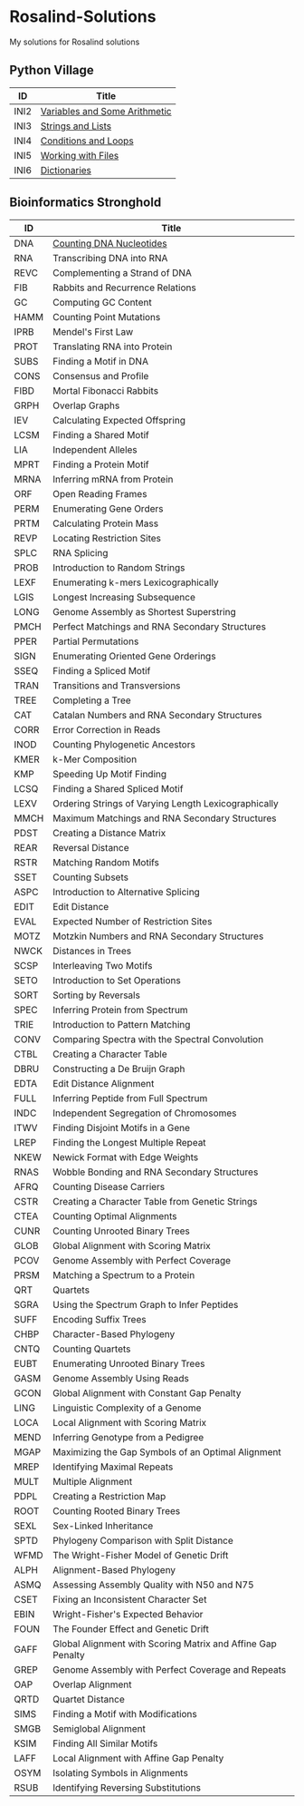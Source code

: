 # Rosalind-Solutions
My solutions for Rosalind solutions

## Python Village

| ID   | Title                         |
|------|-------------------------------|
| INI2 | [Variables and Some Arithmetic](https://github.com/AshWinShaRma37/Rosalind-Solutions/blob/f372132023f05d51f59136b5f1e1ac2a6efcef40/Python%20Village/Variables%20and%20Some%20Arithmetic/README.md) |
| INI3 | [Strings and Lists](https://github.com/AshWinShaRma37/Rosalind-Solutions/blob/f372132023f05d51f59136b5f1e1ac2a6efcef40/Python%20Village/Strings%20and%20Lists/README.md)             |
| INI4 | [Conditions and Loops](https://github.com/AshWinShaRma37/Rosalind-Solutions/blob/f372132023f05d51f59136b5f1e1ac2a6efcef40/Python%20Village/Conditions%20and%20Loops/README.md)         |
| INI5 | [Working with Files](https://github.com/AshWinShaRma37/Rosalind-Solutions/blob/f372132023f05d51f59136b5f1e1ac2a6efcef40/Python%20Village/Working%20with%20Files/README.md)|
| INI6 | [Dictionaries](https://github.com/AshWinShaRma37/Rosalind-Solutions/blob/f372132023f05d51f59136b5f1e1ac2a6efcef40/Python%20Village/Dictionaries/README.md)|

## Bioinformatics Stronghold

| ID   | Title                                                       |
|------|-------------------------------------------------------------|
| DNA  | [Counting DNA Nucleotides](https://github.com/AshWinShaRma37/Rosalind-Solutions/blob/f372132023f05d51f59136b5f1e1ac2a6efcef40/Bioinformatics%20Stronghold/Counting%20DNA%20Nucleotides/README.md)                                    |
| RNA  | Transcribing DNA into RNA                                   |
| REVC | Complementing a Strand of DNA                               |
| FIB  | Rabbits and Recurrence Relations                            |
| GC   | Computing GC Content                                        |
| HAMM | Counting Point Mutations                                    |
| IPRB | Mendel's First Law                                          |
| PROT | Translating RNA into Protein                                |
| SUBS | Finding a Motif in DNA                                      |
| CONS | Consensus and Profile                                       |
| FIBD | Mortal Fibonacci Rabbits                                    |
| GRPH | Overlap Graphs                                              |
| IEV  | Calculating Expected Offspring                              |
| LCSM | Finding a Shared Motif                                      |
| LIA  | Independent Alleles                                         |
| MPRT | Finding a Protein Motif                                     |
| MRNA | Inferring mRNA from Protein                                 |
| ORF  | Open Reading Frames                                         |
| PERM | Enumerating Gene Orders                                     |
| PRTM | Calculating Protein Mass                                    |
| REVP | Locating Restriction Sites                                  |
| SPLC | RNA Splicing                                                |
| PROB | Introduction to Random Strings                              |
| LEXF | Enumerating k-mers Lexicographically                        |
| LGIS | Longest Increasing Subsequence                              |
| LONG | Genome Assembly as Shortest Superstring                     |
| PMCH | Perfect Matchings and RNA Secondary Structures              |
| PPER | Partial Permutations                                        |
| SIGN | Enumerating Oriented Gene Orderings                         |
| SSEQ | Finding a Spliced Motif                                     |
| TRAN | Transitions and Transversions                               |
| TREE | Completing a Tree                                           |
| CAT  | Catalan Numbers and RNA Secondary Structures                |
| CORR | Error Correction in Reads                                   |
| INOD | Counting Phylogenetic Ancestors                             |
| KMER | k-Mer Composition                                           |
| KMP  | Speeding Up Motif Finding                                   |
| LCSQ | Finding a Shared Spliced Motif                              |
| LEXV | Ordering Strings of Varying Length Lexicographically        |
| MMCH | Maximum Matchings and RNA Secondary Structures              |
| PDST | Creating a Distance Matrix                                  |
| REAR | Reversal Distance                                           |
| RSTR | Matching Random Motifs                                      |
| SSET | Counting Subsets                                            |
| ASPC | Introduction to Alternative Splicing                        |
| EDIT | Edit Distance                                               |
| EVAL | Expected Number of Restriction Sites                        |
| MOTZ | Motzkin Numbers and RNA Secondary Structures                |
| NWCK | Distances in Trees                                          |
| SCSP | Interleaving Two Motifs                                     |
| SETO | Introduction to Set Operations                              |
| SORT | Sorting by Reversals                                        |
| SPEC | Inferring Protein from Spectrum                             |
| TRIE | Introduction to Pattern Matching                            |
| CONV | Comparing Spectra with the Spectral Convolution             |
| CTBL | Creating a Character Table                                  |
| DBRU | Constructing a De Bruijn Graph                              |
| EDTA | Edit Distance Alignment                                     |
| FULL | Inferring Peptide from Full Spectrum                        |
| INDC | Independent Segregation of Chromosomes                      |
| ITWV | Finding Disjoint Motifs in a Gene                           |
| LREP | Finding the Longest Multiple Repeat                         |
| NKEW | Newick Format with Edge Weights                             |
| RNAS | Wobble Bonding and RNA Secondary Structures                 |
| AFRQ | Counting Disease Carriers                                   |
| CSTR | Creating a Character Table from Genetic Strings             |
| CTEA | Counting Optimal Alignments                                 |
| CUNR | Counting Unrooted Binary Trees                              |
| GLOB | Global Alignment with Scoring Matrix                        |
| PCOV | Genome Assembly with Perfect Coverage                       |
| PRSM | Matching a Spectrum to a Protein                            |
| QRT  | Quartets                                                    |
| SGRA | Using the Spectrum Graph to Infer Peptides                  |
| SUFF | Encoding Suffix Trees                                       |
| CHBP | Character-Based Phylogeny                                   |
| CNTQ | Counting Quartets                                           |
| EUBT | Enumerating Unrooted Binary Trees                           |
| GASM | Genome Assembly Using Reads                                 |
| GCON | Global Alignment with Constant Gap Penalty                  |
| LING | Linguistic Complexity of a Genome                           |
| LOCA | Local Alignment with Scoring Matrix                         |
| MEND | Inferring Genotype from a Pedigree                          |
| MGAP | Maximizing the Gap Symbols of an Optimal Alignment          |
| MREP | Identifying Maximal Repeats                                 |
| MULT | Multiple Alignment                                          |
| PDPL | Creating a Restriction Map                                  |
| ROOT | Counting Rooted Binary Trees                                |
| SEXL | Sex-Linked Inheritance                                      |
| SPTD | Phylogeny Comparison with Split Distance                    |
| WFMD | The Wright-Fisher Model of Genetic Drift                    |
| ALPH | Alignment-Based Phylogeny                                   |
| ASMQ | Assessing Assembly Quality with N50 and N75                 |
| CSET | Fixing an Inconsistent Character Set                        |
| EBIN | Wright-Fisher's Expected Behavior                           |
| FOUN | The Founder Effect and Genetic Drift                        |
| GAFF | Global Alignment with Scoring Matrix and Affine Gap Penalty |
| GREP | Genome Assembly with Perfect Coverage and Repeats           |
| OAP  | Overlap Alignment                                           |
| QRTD | Quartet Distance                                            |
| SIMS | Finding a Motif with Modifications                          |
| SMGB | Semiglobal Alignment                                        |
| KSIM | Finding All Similar Motifs                                  |
| LAFF | Local Alignment with Affine Gap Penalty                     |
| OSYM | Isolating Symbols in Alignments                             |
| RSUB | Identifying Reversing Substitutions                         |

